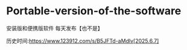 # Portable-version-of-the-software
安装版和便携版软件
每天发布【也不是】

 历史时间:https://www.123912.com/s/B5JFTd-aMdlv[2025.6.7]
